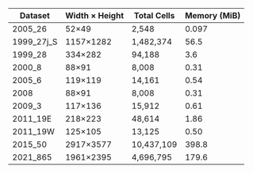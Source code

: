 | Dataset      | Width × Height | Total Cells | Memory (MiB) |
|--------------|----------------|-------------|--------------|
| 2005_26      | 52×49          | 2,548       | 0.097        |
| 1999_27j_S   | 1157×1282      | 1,482,374   | 56.5         |
| 1999_28      | 334×282        | 94,188      | 3.6          |
| 2000_8       | 88×91          | 8,008       | 0.31         |
| 2005_6       | 119×119        | 14,161      | 0.54         |
| 2008         | 88×91          | 8,008       | 0.31         |
| 2009_3       | 117×136        | 15,912      | 0.61         |
| 2011_19E     | 218×223        | 48,614      | 1.86         |
| 2011_19W     | 125×105        | 13,125      | 0.50         |
| 2015_50      | 2917×3577      | 10,437,109  | 398.8        |
| 2021_865     | 1961×2395      | 4,696,795   | 179.6        |
